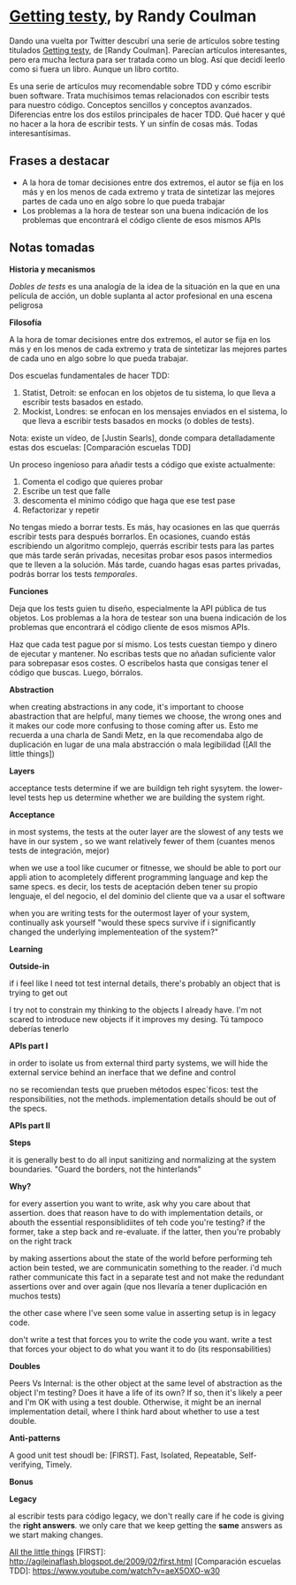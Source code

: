 # [Getting testy], by Randy Coulman

Dando una vuelta por Twitter descubrí una serie de artículos sobre testing titulados [Getting testy], de [Randy Coulman]. Parecían artículos interesantes, pero era mucha lectura para ser tratada como un blog. Así que decidí leerlo como si fuera un libro. Aunque un libro cortito.

Es una serie de artículos muy recomendable sobre TDD y cómo escribir buen software. Trata muchísimos temas relacionados con escribir tests para nuestro código. Conceptos sencillos y conceptos avanzados. Diferencias entre los dos estilos principales de hacer TDD. Qué hacer y qué no hacer a la hora de escribir tests. Y un sinfín de cosas más. Todas interesantísimas.

<!-- more -->

## Frases a destacar

- A la hora de tomar decisiones entre dos extremos, el autor se fija en los más y en los menos de cada extremo y trata de sintetizar las mejores partes de cada uno en algo sobre lo que pueda trabajar
- Los problemas a la hora de testear son una buena indicación de los problemas que encontrará el código cliente de esos mismos APIs

## Notas tomadas

**Historia y mecanismos**

*Dobles de tests* es una analogía de la idea de la situación en la que en una película de acción, un doble suplanta al actor profesional en una escena peligrosa

**Filosofía**

A la hora de tomar decisiones entre dos extremos, el autor se fija en los más y en los menos de cada extremo y trata de sintetizar las mejores partes de cada uno en algo sobre lo que pueda trabajar.

Dos escuelas fundamentales de hacer TDD:

1. Statist, Detroit: se enfocan en los objetos de tu sistema, lo que lleva a escribir tests basados en estado.
2. Mockist, Londres: se enfocan en los mensajes enviados en el sistema, lo que lleva a escribir tests basados en mocks (o dobles de tests).

Nota: existe un vídeo, de [Justin Searls], donde compara detalladamente estas dos escuelas: [Comparación escuelas TDD]

Un proceso ingenioso para añadir tests a código que existe actualmente:

1. Comenta el codigo que quieres probar
2. Escribe un test que falle
3. descomenta el mínimo código que haga que ese test pase
4. Refactorizar y repetir

No tengas miedo a borrar tests. Es más, hay ocasiones en las que querrás escribir tests para después borrarlos. En ocasiones, cuando estás escribiendo un algoritmo complejo, querrás escribir tests para las partes que más tarde serán privadas, necesitas probar esos pasos intermedios que te lleven a la solución. Más tarde, cuando hagas esas partes privadas, podrás borrar los tests *temporales*.

**Funciones**

Deja que los tests guien tu diseño, especialmente la API pública de tus objetos. Los problemas a la hora de testear son una buena indicación de los problemas que encontrará el código cliente de esos mismos APIs.

Haz que cada test pague por sí mismo. Los tests cuestan tiempo y dinero de ejecutar y mantener. No escribas tests que no añadan suficiente valor para sobrepasar esos costes. O escribelos hasta que consigas tener el código que buscas. Luego, bórralos.

**Abstraction**

when creating abstractions in any code, it's important to choose abastraction that are helpful, many tiemes we choose, the wrong ones and it makes our code more confusing to those coming after us. Esto me recuerda a una charla de Sandi Metz, en la que recomendaba algo de duplicación en lugar de una mala abstracción o mala legibilidad ([All the little things])

**Layers**

acceptance tests determine if we are buildign teh right sysytem. the lower-level tests hep us determine whether we are building the system right.

**Acceptance**

in most systems, the tests at the outer layer are the slowest of any tests we have in our system , so we want relatively fewer of them (cuantes menos tests de integración, mejor)

when we use a tool like cucumer or fitnesse, we should be able to port our appli ation to acompletely different programming language and kep the same specs. es decir, los tests de aceptación deben tener su propio lenguaje, el del negocio, el del dominio del cliente que va a usar el software

when you are writing tests for the outermost layer of your system, continually ask yourself "would these specs survive if i significantly changed the underlying implementeation of the system?"

**Learning**

**Outside-in**

if i feel like I need tot test internal details, there's probably an object that is trying to get out

I try not to constrain my thinking to the objects I already have. I'm not scared to introduce new objects if it improves my desing. Tú tampoco deberías tenerlo

**APIs part I**

in order to isolate us from external third party systems, we will hide the external service behind an inerface that we define and control

no se recomiendan tests que prueben métodos espec´ficos: test the responsibilities, not the methods. implementation details should be out of the specs.

**APIs part II**

**Steps**

it is generally best to do all input sanitizing and normalizing at the system boundaries. "Guard the borders, not the hinterlands"

**Why?**

for every assertion you want to write, ask why you care about that assertion. does that reason have to do with implementation details, or abouth the essential responsiblidiites of teh code you're testing? if the former, take a step back and re-evaluate. if the latter, then you're probably on the right track

by making assertions about the state of the world before performing teh action bein tested, we are communicatin something to the reader. i'd much rather communicate this fact in a separate test and not make the redundant assertions over and over again (que nos llevaría a tener duplicación en muchos tests)

the other case where I've seen some value in asserting setup is in legacy code.

don't write a test that forces you to write the code you want. write a test that forces your object to do what you want it to do (its responsabilities)

**Doubles**

Peers Vs Internal: is the other object at the same level of abstraction as the object I'm testing? Does it have a life of its own? If so, then it's likely a peer and I'm OK with using a test double. Otherwise, it might be an inernal implementation detail, where I think hard about whether to use a test double.

**Anti-patterns**

A good unit test shoudl be: [FIRST]. Fast, Isolated, Repeatable, Self-verifying, Timely.

**Bonus**

**Legacy**

al escribir tests para código legacy, we don't really care if he code is giving the **right answers**. we only care that we keep getting the **same** answers as we start making changes.

[Getting testy]: http://randycoulman.com/blog/2015/08/04/getting-testy-redux/
[All the little things](http://rchavarria.github.io/blog/2015/10/18/charla-tecnica-all-the-little-things/)
[FIRST]: http://agileinaflash.blogspot.de/2009/02/first.html
[Comparación escuelas TDD]: https://www.youtube.com/watch?v=aeX5OXO-w30
